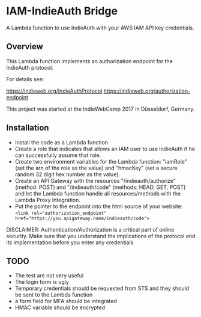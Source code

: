 # IAM-IndieAuth Bridge

A Lambda function to use IndieAuth with your AWS IAM API key credentials.

## Overview

This Lambda function implements an authorization endpoint for the IndieAuth protocol.

For details see:

https://indieweb.org/IndieAuthProtocol
https://indieweb.org/authorization-endpoint

This project was started at the IndieWebCamp 2017 in Düsseldorf, Germany.

## Installation

- Install the code as a Lambda function.
- Create a role that indicates that allows an IAM user to use IndieAuth if he can successfully assume that role.
- Create two environment variables for the Lambda function: "iamRole" (set the arn of the role as the value) and "hmacKey" (set a secure random 32 digit hex number as the value).
- Create an API Gateway with the resources "/indieauth/authorize" (method: POST) and "/indieauth/code" (methods: HEAD, GET, POST) and let the Lambda function handle all resources/methods with the Lambda Proxy Integration.
- Put the pointer to the endpoint into the html source of your website: `<link rel="authorization_endpoint" href="https://you.apigateway.name/indieauth/code">`

DISCLAIMER: Authentication/Authorization is a critical part of online security. Make sure that you understand the implications of the protocol and its implementation before you enter any credentials.

## TODO

- The test are not very useful
- The login form is ugly
- Temporary credentials should be requested from STS and they should be sent to the Lambda function
- a form field for MFA should be integrated
- HMAC variable should be encrypted
